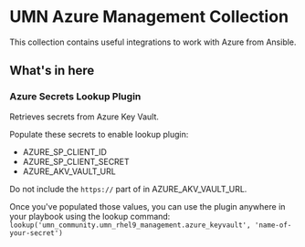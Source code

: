 # UMN Azure Management Collection

This collection contains useful integrations to work with Azure from Ansible. 

## What's in here

### Azure Secrets Lookup Plugin

Retrieves secrets from Azure Key Vault. 

Populate these secrets to enable lookup plugin:
- AZURE_SP_CLIENT_ID
- AZURE_SP_CLIENT_SECRET
- AZURE_AKV_VAULT_URL

Do not include the `https://` part of in AZURE_AKV_VAULT_URL.

Once you've populated those values, you can use the plugin anywhere in your playbook using the lookup command: `lookup('umn_community.umn_rhel9_management.azure_keyvault', 'name-of-your-secret')`
